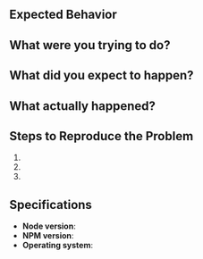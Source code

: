 ## Expected Behavior 


## What were you trying to do?


## What did you expect to happen?


## What actually happened?


## Steps to Reproduce the Problem

  1. 
  2. 
  3. 

## Specifications
  - **Node version**:
  - **NPM version**:
  - **Operating system**:
